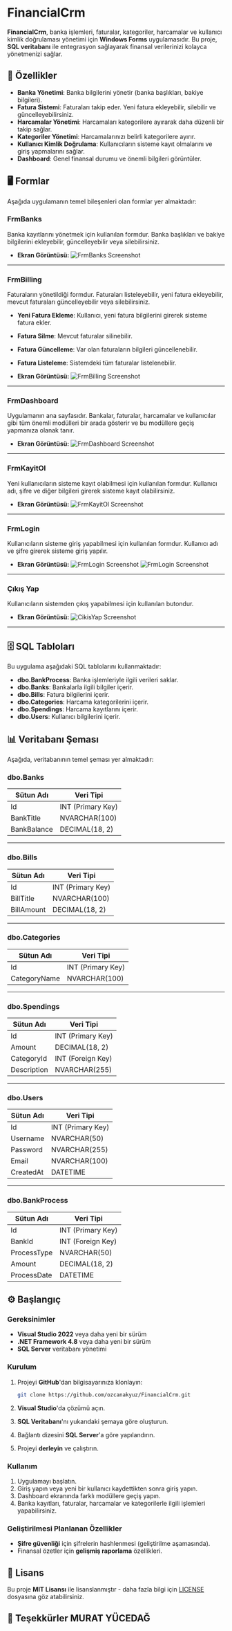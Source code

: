 # **FinancialCrm**

**FinancialCrm**, banka işlemleri, faturalar, kategoriler, harcamalar ve kullanıcı kimlik doğrulaması yönetimi için **Windows Forms** uygulamasıdır. Bu proje, **SQL veritabanı** ile entegrasyon sağlayarak finansal verilerinizi kolayca yönetmenizi sağlar.

## 🚀 Özellikler

- **Banka Yönetimi**: Banka bilgilerini yönetir (banka başlıkları, bakiye bilgileri).
- **Fatura Sistemi**: Faturaları takip eder. Yeni fatura ekleyebilir, silebilir ve güncelleyebilirsiniz.
- **Harcamalar Yönetimi**: Harcamaları kategorilere ayırarak daha düzenli bir takip sağlar.
- **Kategoriler Yönetimi**: Harcamalarınızı belirli kategorilere ayırır.
- **Kullanıcı Kimlik Doğrulama**: Kullanıcıların sisteme kayıt olmalarını ve giriş yapmalarını sağlar.
- **Dashboard**: Genel finansal durumu ve önemli bilgileri görüntüler.

## 🖥 Formlar

Aşağıda uygulamanın temel bileşenleri olan formlar yer almaktadır:

### **FrmBanks**
Banka kayıtlarını yönetmek için kullanılan formdur. Banka başlıkları ve bakiye bilgilerini ekleyebilir, güncelleyebilir veya silebilirsiniz.

- **Ekran Görüntüsü:**
  ![FrmBanks Screenshot](https://github.com/ozcanakyuz/FinancialCrm/raw/master/FinancialCrm/assets/banka.png)

---

### **FrmBilling**
Faturaların yönetildiği formdur. Faturaları listeleyebilir, yeni fatura ekleyebilir, mevcut faturaları güncelleyebilir veya silebilirsiniz.

- **Yeni Fatura Ekleme**: Kullanıcı, yeni fatura bilgilerini girerek sisteme fatura ekler.
- **Fatura Silme**: Mevcut faturalar silinebilir.
- **Fatura Güncelleme**: Var olan faturaların bilgileri güncellenebilir.
- **Fatura Listeleme**: Sistemdeki tüm faturalar listelenebilir.

- **Ekran Görüntüsü:**
  ![FrmBilling Screenshot](https://github.com/ozcanakyuz/FinancialCrm/raw/master/FinancialCrm/assets/odeme.png)

---

### **FrmDashboard**
Uygulamanın ana sayfasıdır. Bankalar, faturalar, harcamalar ve kullanıcılar gibi tüm önemli modülleri bir arada gösterir ve bu modüllere geçiş yapmanıza olanak tanır.

- **Ekran Görüntüsü:**
  ![FrmDashboard Screenshot](https://github.com/ozcanakyuz/FinancialCrm/raw/master/FinancialCrm/assets/dashboard.png)

---

### **FrmKayitOl**
Yeni kullanıcıların sisteme kayıt olabilmesi için kullanılan formdur. Kullanıcı adı, şifre ve diğer bilgileri girerek sisteme kayıt olabilirsiniz.

- **Ekran Görüntüsü:**
  ![FrmKayitOl Screenshot](assets/kayitol.png)

---

### **FrmLogin**
Kullanıcıların sisteme giriş yapabilmesi için kullanılan formdur. Kullanıcı adı ve şifre girerek sisteme giriş yapılır.

- **Ekran Görüntüsü:**
  ![FrmLogin Screenshot](https://github.com/ozcanakyuz/FinancialCrm/raw/master/FinancialCrm/assets/login.png)
  ![FrmLogin Screenshot](https://github.com/ozcanakyuz/FinancialCrm/raw/master/FinancialCrm/assets/login_basarili.png)

---

### **Çıkış Yap**
Kullanıcıların sistemden çıkış yapabilmesi için kullanılan butondur.

- **Ekran Görüntüsü:**
  ![CikisYap Screenshot](https://github.com/ozcanakyuz/FinancialCrm/raw/master/FinancialCrm/assets/cikisyap.png)
  
---

## 🗄 SQL Tabloları

Bu uygulama aşağıdaki SQL tablolarını kullanmaktadır:

- **dbo.BankProcess**: Banka işlemleriyle ilgili verileri saklar.
- **dbo.Banks**: Bankalarla ilgili bilgiler içerir.
- **dbo.Bills**: Fatura bilgilerini içerir.
- **dbo.Categories**: Harcama kategorilerini içerir.
- **dbo.Spendings**: Harcama kayıtlarını içerir.
- **dbo.Users**: Kullanıcı bilgilerini içerir.

## 📊 Veritabanı Şeması

Aşağıda, veritabanının temel şeması yer almaktadır:

### **dbo.Banks**
| **Sütun Adı**  | **Veri Tipi**     |
|----------------|-------------------|
| Id             | INT (Primary Key) |
| BankTitle      | NVARCHAR(100)     |
| BankBalance    | DECIMAL(18, 2)    |

---

### **dbo.Bills**
| **Sütun Adı**  | **Veri Tipi**     |
|----------------|-------------------|
| Id             | INT (Primary Key) |
| BillTitle      | NVARCHAR(100)     |
| BillAmount     | DECIMAL(18, 2)    |

---

### **dbo.Categories**
| **Sütun Adı**  | **Veri Tipi**     |
|----------------|-------------------|
| Id             | INT (Primary Key) |
| CategoryName   | NVARCHAR(100)     |

---

### **dbo.Spendings**
| **Sütun Adı**  | **Veri Tipi**     |
|----------------|-------------------|
| Id             | INT (Primary Key) |
| Amount         | DECIMAL(18, 2)    |
| CategoryId     | INT (Foreign Key) |
| Description    | NVARCHAR(255)     |

---

### **dbo.Users**
| **Sütun Adı**  | **Veri Tipi**     |
|----------------|-------------------|
| Id             | INT (Primary Key) |
| Username       | NVARCHAR(50)      |
| Password       | NVARCHAR(255)     |
| Email          | NVARCHAR(100)     |
| CreatedAt      | DATETIME          |

---

### **dbo.BankProcess**
| **Sütun Adı**  | **Veri Tipi**     |
|----------------|-------------------|
| Id             | INT (Primary Key) |
| BankId         | INT (Foreign Key) |
| ProcessType    | NVARCHAR(50)      |
| Amount         | DECIMAL(18, 2)    |
| ProcessDate    | DATETIME          |

## ⚙️ Başlangıç

### Gereksinimler

- **Visual Studio 2022** veya daha yeni bir sürüm
- **.NET Framework 4.8** veya daha yeni bir sürüm
- **SQL Server** veritabanı yönetimi

### Kurulum

1. Projeyi **GitHub**'dan bilgisayarınıza klonlayın:

   ```bash
   git clone https://github.com/ozcanakyuz/FinancialCrm.git
   ```

2. **Visual Studio**'da çözümü açın.

3. **SQL Veritabanı**'nı yukarıdaki şemaya göre oluşturun.

4. Bağlantı dizesini **SQL Server**'a göre yapılandırın.

5. Projeyi **derleyin** ve çalıştırın.

### Kullanım

1. Uygulamayı başlatın.
2. Giriş yapın veya yeni bir kullanıcı kaydettikten sonra giriş yapın.
3. Dashboard ekranında farklı modüllere geçiş yapın.
4. Banka kayıtları, faturalar, harcamalar ve kategorilerle ilgili işlemleri yapabilirsiniz.

### Geliştirilmesi Planlanan Özellikler

- **Şifre güvenliği** için şifrelerin hashlenmesi (geliştirilme aşamasında).
- Finansal özetler için **gelişmiş raporlama** özellikleri.

## 📝 Lisans

Bu proje **MIT Lisansı** ile lisanslanmıştır - daha fazla bilgi için [LICENSE](https://github.com/ozcanakyuz/FinancialCrm/blob/main/LICENSE) dosyasına göz atabilirsiniz.

## 👏 Teşekkürler MURAT YÜCEDAĞ

